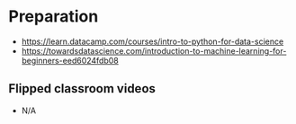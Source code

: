  # Preparation
- https://learn.datacamp.com/courses/intro-to-python-for-data-science
- https://towardsdatascience.com/introduction-to-machine-learning-for-beginners-eed6024fdb08

## Flipped classroom videos
- N/A



